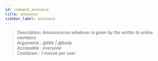 ```yaml
---
id: command_announce
title: announce
sidebar_label: announce
---
```


> Description: _Announceces whatever is given by the writter to online members_<br>
> Arguments  : _@title \| @body_<br>
> Accessible : _everyone_<br>
> Cooldown   : _1 minute per user_<br>